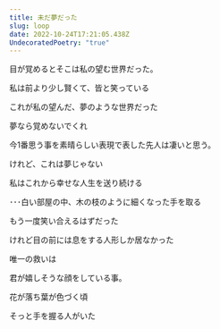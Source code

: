 ```yaml
---
title: 未だ夢だった
slug: loop
date: 2022-10-24T17:21:05.438Z
UndecoratedPoetry: "true"
---
```

目が覚めるとそこは私の望む世界だった。

私は前より少し賢くて、皆と笑っている

これが私の望んだ、夢のような世界だった

夢なら覚めないでくれ

今1番思う事を素晴らしい表現で表した先人は凄いと思う。

けれど、これは夢じゃない

私はこれから幸せな人生を送り続ける
 
 
  
  
 
 
 
 
 
 
 
 
 
 
･･･白い部屋の中、木の枝のように細くなった手を取る

もう一度笑い合えるはずだった

けれど目の前には息をする人形しか居なかった

唯一の救いは

君が嬉しそうな顔をしている事。

花が落ち葉が色づく頃

そっと手を握る人がいた
